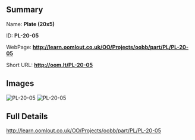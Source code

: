 

## Summary
 
Name: __Plate (20x5)__

ID: __PL-20-05__

WebPage: __http://learn.oomlout.co.uk/OO/Projects/oobb/part/PL/PL-20-05__

Short URL: __http://oom.lt/PL-20-05__


## Images
![PL-20-05](http://oomlout.com/oobb-gen/parts/PL/PL-20-05/PL-20-05_01_420.jpg)
![PL-20-05](http://oomlout.com/oobb-gen/parts/PL/PL-20-05/PL-20-05_420.png)




## Full Details

 http://learn.oomlout.co.uk/OO/Projects/oobb/part/PL/PL-20-05

